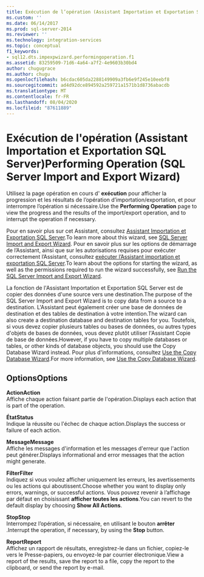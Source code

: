 ```yaml
---
title: Exécution de l’opération (Assistant Importation et Exportation SQL Server) | Microsoft Docs
ms.custom: ''
ms.date: 06/14/2017
ms.prod: sql-server-2014
ms.reviewer: ''
ms.technology: integration-services
ms.topic: conceptual
f1_keywords:
- sql12.dts.impexpwizard.performingoperation.f1
ms.assetid: 83259509-71d6-4a64-a7f2-4e9603b30bd4
author: chugugrace
ms.author: chugu
ms.openlocfilehash: b6cdac605da2288149909a3fb6e9f245e10eebf8
ms.sourcegitcommit: ad4d92dce894592a259721a1571b1d8736abacdb
ms.translationtype: MT
ms.contentlocale: fr-FR
ms.lasthandoff: 08/04/2020
ms.locfileid: "87611889"
---
```

# <a name="performing-operation-sql-server-import-and-export-wizard"></a><span data-ttu-id="2f42d-102">Exécution de l'opération (Assistant Importation et Exportation SQL Server)</span><span class="sxs-lookup"><span data-stu-id="2f42d-102">Performing Operation (SQL Server Import and Export Wizard)</span></span>
  <span data-ttu-id="2f42d-103">Utilisez la page opération en cours d' **exécution** pour afficher la progression et les résultats de l’opération d’importation/exportation, et pour interrompre l’opération si nécessaire.</span><span class="sxs-lookup"><span data-stu-id="2f42d-103">Use the **Performing Operation** page to view the progress and the results of the import/export operation, and to interrupt the operation if necessary.</span></span>  
  
 <span data-ttu-id="2f42d-104">Pour en savoir plus sur cet Assistant, consultez [Assistant Importation et Exportation SQL Server](import-and-export-data-with-the-sql-server-import-and-export-wizard.md).</span><span class="sxs-lookup"><span data-stu-id="2f42d-104">To learn more about this wizard, see [SQL Server Import and Export Wizard](import-and-export-data-with-the-sql-server-import-and-export-wizard.md).</span></span> <span data-ttu-id="2f42d-105">Pour en savoir plus sur les options de démarrage de l’Assistant, ainsi que sur les autorisations requises pour exécuter correctement l’Assistant, consultez [exécuter l’Assistant importation et exportation SQL Server](start-the-sql-server-import-and-export-wizard.md).</span><span class="sxs-lookup"><span data-stu-id="2f42d-105">To learn about the options for starting the wizard, as well as the permissions required to run the wizard successfully, see [Run the SQL Server Import and Export Wizard](start-the-sql-server-import-and-export-wizard.md).</span></span>  
  
 <span data-ttu-id="2f42d-106">La fonction de l'Assistant Importation et Exportation SQL Server est de copier des données d'une source vers une destination.</span><span class="sxs-lookup"><span data-stu-id="2f42d-106">The purpose of the SQL Server Import and Export Wizard is to copy data from a source to a destination.</span></span> <span data-ttu-id="2f42d-107">L'Assistant peut également créer une base de données de destination et des tables de destination à votre intention.</span><span class="sxs-lookup"><span data-stu-id="2f42d-107">The wizard can also create a destination database and destination tables for you.</span></span> <span data-ttu-id="2f42d-108">Toutefois, si vous devez copier plusieurs tables ou bases de données, ou autres types d'objets de bases de données, vous devez plutôt utiliser l'Assistant Copie de base de données.</span><span class="sxs-lookup"><span data-stu-id="2f42d-108">However, if you have to copy multiple databases or tables, or other kinds of database objects, you should use the Copy Database Wizard instead.</span></span> <span data-ttu-id="2f42d-109">Pour plus d'informations, consultez [Use the Copy Database Wizard](../../relational-databases/databases/use-the-copy-database-wizard.md).</span><span class="sxs-lookup"><span data-stu-id="2f42d-109">For more information, see [Use the Copy Database Wizard](../../relational-databases/databases/use-the-copy-database-wizard.md).</span></span>  
  
## <a name="options"></a><span data-ttu-id="2f42d-110">Options</span><span class="sxs-lookup"><span data-stu-id="2f42d-110">Options</span></span>  
 <span data-ttu-id="2f42d-111">**Action**</span><span class="sxs-lookup"><span data-stu-id="2f42d-111">**Action**</span></span>  
 <span data-ttu-id="2f42d-112">Affiche chaque action faisant partie de l'opération.</span><span class="sxs-lookup"><span data-stu-id="2f42d-112">Displays each action that is part of the operation.</span></span>  
  
 <span data-ttu-id="2f42d-113">**État**</span><span class="sxs-lookup"><span data-stu-id="2f42d-113">**Status**</span></span>  
 <span data-ttu-id="2f42d-114">Indique la réussite ou l'échec de chaque action.</span><span class="sxs-lookup"><span data-stu-id="2f42d-114">Displays the success or failure of each action.</span></span>  
  
 <span data-ttu-id="2f42d-115">**Message**</span><span class="sxs-lookup"><span data-stu-id="2f42d-115">**Message**</span></span>  
 <span data-ttu-id="2f42d-116">Affiche les messages d'information et les messages d'erreur que l'action peut générer.</span><span class="sxs-lookup"><span data-stu-id="2f42d-116">Displays informational and error messages that the action might generate.</span></span>  
  
 <span data-ttu-id="2f42d-117">**Filter**</span><span class="sxs-lookup"><span data-stu-id="2f42d-117">**Filter**</span></span>  
 <span data-ttu-id="2f42d-118">Indiquez si vous voulez afficher uniquement les erreurs, les avertissements ou les actions qui aboutissent.</span><span class="sxs-lookup"><span data-stu-id="2f42d-118">Choose whether you want to display only errors, warnings, or successful actions.</span></span> <span data-ttu-id="2f42d-119">Vous pouvez revenir à l’affichage par défaut en choisissant **afficher toutes les actions**.</span><span class="sxs-lookup"><span data-stu-id="2f42d-119">You can revert to the default display by choosing **Show All Actions**.</span></span>  
  
 <span data-ttu-id="2f42d-120">**Stop**</span><span class="sxs-lookup"><span data-stu-id="2f42d-120">**Stop**</span></span>  
 <span data-ttu-id="2f42d-121">Interrompez l’opération, si nécessaire, en utilisant le bouton **arrêter** .</span><span class="sxs-lookup"><span data-stu-id="2f42d-121">Interrupt the operation, if necessary, by using the **Stop** button.</span></span>  
  
 <span data-ttu-id="2f42d-122">**Report**</span><span class="sxs-lookup"><span data-stu-id="2f42d-122">**Report**</span></span>  
 <span data-ttu-id="2f42d-123">Affichez un rapport de résultats, enregistrez-le dans un fichier, copiez-le vers le Presse-papiers, ou envoyez-le par courrier électronique.</span><span class="sxs-lookup"><span data-stu-id="2f42d-123">View a report of the results, save the report to a file, copy the report to the clipboard, or send the report by e-mail.</span></span>  
  
  
